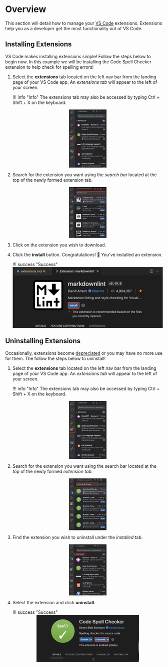 # Overview

This section will detail how to manage your [VS Code](https://code.visualstudio.com/learn) extensions. Extensions help you as a developer get the most functionality out of VS Code.

## Installing Extensions

VS Code makes installing extensions simple! Follow the steps below to begin now. In this example we will be installing the Code Spell Checker extension to help check for spelling errors!

1. Select the **extensions** tab located on the left nav bar from the landing page of your VS Code app. An _extensions tab_ will appear to the left of your screen.


    !!! info "Info"
        The extensions tab may also be accessed by typing Ctrl + Shift + X on the keyboard.

    <figure markdown>  
        <img src="../images/extension1.jpg" alt="VS Code side bar" style="display: block;margin-left: auto;margin-right: auto;width:30%;max-width:600px">
    </figure>


2. Search for the extension you want using the _search bar_ located at the top of the newly formed extension tab.

    <figure markdown>
        <img src="../images/extension3.jpg" alt="VS Code side bar" style="display: block;margin-left: auto;margin-right: auto;width:30%;max-width:600px">
    </figure>

3. Click on the extension you wish to download.


4. Click the **install** button. Congratulations! 🎉 You've installed an extension.

    !!! success "Success"
        <img src="../images/extension2.jpg" alt="VS Code side bar" style="display: block;margin-left: auto;margin-right: auto;height:20%;max-height:250px">

## Uninstalling Extensions

Occasionally, extensions become [depreciated](https://code.visualstudio.com/updates/v1_76) or you may have no more use for them. The follow the steps below to uninstall!

1. Select the **extensions** tab located on the left nav bar from the landing page of your VS Code app. An _extensions tab_ will appear to the left of your screen.

    !!! info "Info"
        The extensions tab may also be accessed by typing Ctrl + Shift + X on the keyboard.

    <figure markdown>
        <img src="../images/extension1.jpg" alt="VS Code side bar" style="display: block;margin-left: auto;margin-right: auto;width:30%;max-width:600px">
    </figure>

2. Search for the extension you want using the search bar located at the top of the newly formed _extension tab_.

    <figure markdown>
        <img src="../images/extension4.jpg" alt="VS Code side bar" style="display: block;margin-left: auto;margin-right: auto;width:30%;max-width:600px">
    </figure>

3. Find the extension you wish to uninstall under the _installed_ tab.

    <figure markdown>
        <img src="../images/extension5.jpg" alt="VS Code side bar" style="display: block;margin-left: auto;margin-right: auto;width:30%;max-width:600px">
    </figure>

4. Select the extension and click **uninstall**.

    !!! success "Success"
        <img src="../images/extension6.jpg" alt="VS Code side bar" style="display: block;margin-left: auto;margin-right: auto;height:20%;max-height:150px">